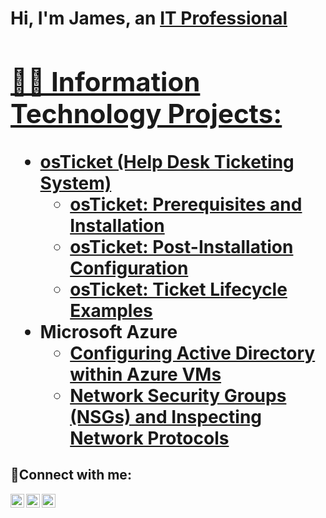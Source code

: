 <h1>Hi, I'm James, an <a href="https://linkedin.com/in/james-burgess-9b467082/">IT Professional

<h2>👨‍💻 Information Technology Projects:</h2>

- <b>osTicket (Help Desk Ticketing System)</b>
  - [osTicket: Prerequisites and Installation](https://github.com/JamesDaron/osticket-prereqs)
  - [osTicket: Post-Installation Configuration](https://github.com/JamesDaron/post-install-config)
  - [osTicket: Ticket Lifecycle Examples](https://github.com/JamesDaron/ticket-lifecycle)
- <b>Microsoft Azure</b>
  - [Configuring Active Directory within Azure VMs](https://github.com/JamesDaron/configure-ad)
  - [Network Security Groups (NSGs) and Inspecting Network Protocols](https://github.com/JamesDaron/azure-network-protocols)

<h2>🤳Connect with me:</h2>

[<img align="left" alt="Josh | Twitter" width="22px" src="https://cdn.jsdelivr.net/npm/simple-icons@v3/icons/twitter.svg" />][twitter]
[<img align="left" alt="Josh | LinkedIn" width="22px" src="https://cdn.jsdelivr.net/npm/simple-icons@v3/icons/linkedin.svg" />][linkedin]
[<img align="left" alt="Josh | Instagram" width="22px" src="https://cdn.jsdelivr.net/npm/simple-icons@v3/icons/instagram.svg" />][instagram]

[twitter]: https://twitter.com/Josh
[instagram]: https://www.instagram.com/Josh
[linkedin]: https://linkedin.com/in/Josh
